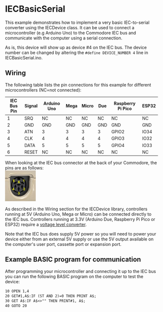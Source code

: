 # IECBasicSerial

This example demonstrates how to implement a very basic IEC-to-serial converter using the IECDevice
class. It can be used to connect a microcontroller (e.g Arduino Uno) to the Commodore IEC bus and
communicate with the computer using a serial connection.

As is, this device will show up as device #4 on the IEC bus. The device number can be changed
by altering the `#define DEVICE_NUMBER 4` line in IECBasicSerial.ino.

## Wiring

The following table lists the pin connections for this example for different microcontrollers
(NC=not connected):

IEC Bus Pin | Signal   | Arduino Uno | Mega | Micro | Due | Raspberry Pi Pico | ESP32
------------|----------|-------------|------|-------|-----|-------------------|------
1           | SRQ      | NC          | NC   | NC    | NC  | NC                | NC 
2           | GND      | GND         | GND  | GND   | GND | GND               | GND
3           | ATN      | 3           | 3    | 3     | 3   | GPIO2             | IO34
4           | CLK      | 4           | 4    | 4     | 4   | GPIO3             | IO32
5           | DATA     | 5           | 5    | 5     | 5   | GPIO4             | IO33
6           | RESET    | NC          | NC   | NC    | NC  | NC                | NC 

When looking at the IEC bus connector at the back of your Commodore, the pins are as follows:  
<img src="../../IECBusPins.jpg" width="20%">   

As described in the Wiring section for the IECDevice library, controllers running
at 5V (Arduino Uno, Mega or Micro) can be connected directly to the IEC bus.
Controllers running at 3.3V (Arduino Due, Raspberry Pi Pico or ESP32) require a 
[voltage level converter](https://www.sparkfun.com/products/12009).

Note that the IEC bus does supply 5V power so you will need to power
your device either from an external 5V supply or use the 5V output available on
the computer's user port, cassette port or expansion port.

## Example BASIC program for communication

After programming your microcontroller and connecting it up to the IEC bus
you can run the following BASIC program on the computer to test the device:

```
10 OPEN 1,4
20 GET#1,A$:IF (ST AND 2)=0 THEN PRINT A$;
30 GET A$:IF A$<>"" THEN PRINT#1, A$;
40 GOTO 20
```

